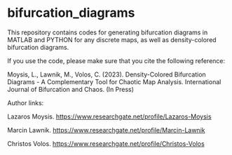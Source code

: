 # bifurcation_diagrams
This repository contains codes for generating bifurcation diagrams in MATLAB and PYTHON for any discrete maps, as well as density-colored bifurcation diagrams.

If you use the code, please make sure that you cite the following reference:

Moysis, L., Lawnik, M., Volos, C. (2023). Density-Colored Bifurcation Diagrams - A Complementary Tool for Chaotic Map Analysis. International Journal of Bifurcation and Chaos. (In Press)


Author links:

Lazaros Moysis. https://www.researchgate.net/profile/Lazaros-Moysis  

Marcin Lawnik. https://www.researchgate.net/profile/Marcin-Lawnik 

Christos Volos. https://www.researchgate.net/profile/Christos-Volos 
